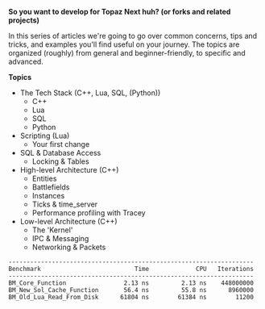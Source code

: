 **So you want to develop for Topaz Next huh? (or forks and related projects)**

In this series of articles we're going to go over common concerns, tips and tricks, and examples you'll find useful on your journey. The topics are organized (roughly) from general and beginner-friendly, to specific and advanced.

**Topics**
- The Tech Stack (C++, Lua, SQL, (Python))
  - C++
  - Lua
  - SQL
  - Python
- Scripting (Lua)
  - Your first change
- SQL & Database Access
  - Locking & Tables
- High-level Architecture (C++)
  - Entities
  - Battlefields
  - Instances
  - Ticks & time_server
  - Performance profiling with Tracey
- Low-level Architecture (C++)
  - The 'Kernel'
  - IPC & Messaging
  - Networking & Packets

```
--------------------------------------------------------------------
Benchmark                          Time             CPU   Iterations
--------------------------------------------------------------------
BM_Core_Function                2.13 ns         2.13 ns    448000000
BM_New_Sol_Cache_Function       56.4 ns         55.8 ns      8960000
BM_Old_Lua_Read_From_Disk      61804 ns        61384 ns        11200
```